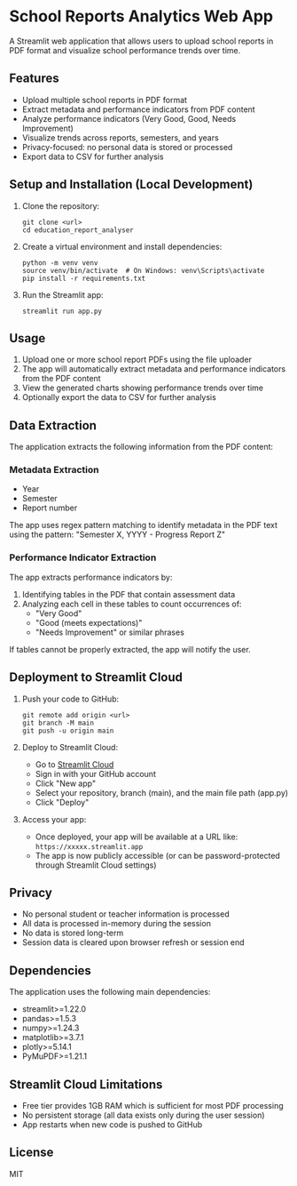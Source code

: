 # School Reports Analytics Web App

A Streamlit web application that allows users to upload school reports in PDF format and visualize school performance trends over time.

## Features

- Upload multiple school reports in PDF format
- Extract metadata and performance indicators from PDF content
- Analyze performance indicators (Very Good, Good, Needs Improvement)
- Visualize trends across reports, semesters, and years
- Privacy-focused: no personal data is stored or processed
- Export data to CSV for further analysis

## Setup and Installation (Local Development)

1. Clone the repository:
   ```
   git clone <url>
   cd education_report_analyser
   ```

2. Create a virtual environment and install dependencies:
   ```
   python -m venv venv
   source venv/bin/activate  # On Windows: venv\Scripts\activate
   pip install -r requirements.txt
   ```

3. Run the Streamlit app:
   ```
   streamlit run app.py
   ```

## Usage

1. Upload one or more school report PDFs using the file uploader
2. The app will automatically extract metadata and performance indicators from the PDF content
3. View the generated charts showing performance trends over time
4. Optionally export the data to CSV for further analysis

## Data Extraction

The application extracts the following information from the PDF content:

### Metadata Extraction
- Year
- Semester
- Report number

The app uses regex pattern matching to identify metadata in the PDF text using the pattern: "Semester X, YYYY - Progress Report Z"

### Performance Indicator Extraction
The app extracts performance indicators by:
1. Identifying tables in the PDF that contain assessment data
2. Analyzing each cell in these tables to count occurrences of:
   - "Very Good"
   - "Good (meets expectations)"
   - "Needs Improvement" or similar phrases

If tables cannot be properly extracted, the app will notify the user.

## Deployment to Streamlit Cloud

1. Push your code to GitHub:
   ```
   git remote add origin <url>
   git branch -M main
   git push -u origin main
   ```

2. Deploy to Streamlit Cloud:
   - Go to [Streamlit Cloud](https://streamlit.io/cloud)
   - Sign in with your GitHub account
   - Click "New app"
   - Select your repository, branch (main), and the main file path (app.py)
   - Click "Deploy"

3. Access your app:
   - Once deployed, your app will be available at a URL like: `https://xxxxx.streamlit.app`
   - The app is now publicly accessible (or can be password-protected through Streamlit Cloud settings)

## Privacy

- No personal student or teacher information is processed
- All data is processed in-memory during the session
- No data is stored long-term
- Session data is cleared upon browser refresh or session end

## Dependencies

The application uses the following main dependencies:
- streamlit>=1.22.0
- pandas>=1.5.3
- numpy>=1.24.3
- matplotlib>=3.7.1
- plotly>=5.14.1
- PyMuPDF>=1.21.1

## Streamlit Cloud Limitations

- Free tier provides 1GB RAM which is sufficient for most PDF processing
- No persistent storage (all data exists only during the user session)
- App restarts when new code is pushed to GitHub

## License

MIT 